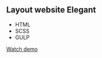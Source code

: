 ## Layout website Elegant 

- HTML
- SCSS
- GULP

[Watch demo](https://repishnynikita.github.io/elegant/)
